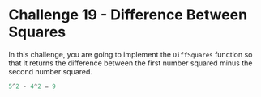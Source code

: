 
# Challenge 19 - Difference Between Squares

In this challenge, you are going to implement the `DiffSquares` function so that it returns the difference between the first number squared minus the second number squared.

```s
5^2 - 4^2 = 9
```

